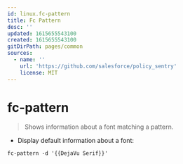 ```yaml
---
id: linux.fc-pattern
title: Fc Pattern
desc: ''
updated: 1615655543100
created: 1615655543100
gitDirPath: pages/common
sources:
  - name: ''
    url: 'https://github.com/salesforce/policy_sentry'
    license: MIT
---
```

# fc-pattern

> Shows information about a font matching a pattern.

- Display default information about a font:

`fc-pattern -d '{{DejaVu Serif}}'`

